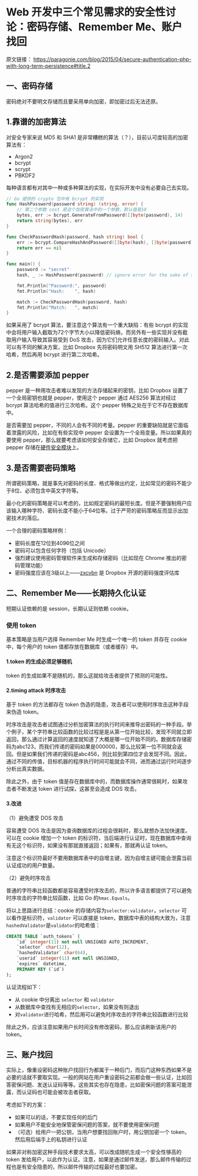 # Web 开发中三个常见需求的安全性讨论：密码存储、Remember Me、账户找回

原文链接： https://paragonie.com/blog/2015/04/secure-authentication-php-with-long-term-persistence#title.2

## 一、密码存储

密码绝对不要明文存储而且要采用单向加密，即加密过后无法还原。

## 1.靠谱的加密算法

对安全专家来说 MD5 和 SHA1 是非常糟糕的算法（？），目前认可度较高的加密算法有：

- Argon2
- bcrypt
- scrypt
- PBKDF2

每种语言都有对其中一种或多种算法的实现，在实际开发中没有必要自己去实现。

```go
// Go 提供的 crypto 包中有 bcrypt 的实现
func HashPassword(password string) (string, error) {
    // 第二个参数 cost 是这个加密算法中的一个参数，默认值是10
	bytes, err := bcrypt.GenerateFromPassword([]byte(password), 14)
	return string(bytes), err
}

func CheckPasswordHash(password, hash string) bool {
	err := bcrypt.CompareHashAndPassword([]byte(hash), []byte(password))
	return err == nil
}

func main() {
	password := "secret"
	hash, _ := HashPassword(password) // ignore error for the sake of simplicity

	fmt.Println("Password:", password)
	fmt.Println("Hash:    ", hash)

	match := CheckPasswordHash(password, hash)
	fmt.Println("Match:   ", match)
}
```

如果采用了 bcrypt 算法，要注意这个算法有一个重大缺陷：有些 bcrypt 的实现中会将用户输入截取为72个字节大小以降低密码熵，而另外有一些实现并没有截取用户输入导致其容易受到 DoS 攻击，因为它们允许任意长度的密码输入。对此可以有不同的解决方案，比如 Dropbox 先将密码明文用 SH512 算法进行第一次哈希，然后再用 bcrypt 进行第二次哈希。

## 2.是否需要添加 pepper

pepper 是一种用攻击者难以发现的方法存储起来的密钥，比如 Dropbox 设置了一个全局密钥也就是 pepper，使用这个 pepper 通过 AES256 算法对经过 bcrypt 算法哈希的值进行三次哈希。这个 pepper 特殊之处在于它不存在数据库中。

是否需要加 pepper，不同的人会有不同的考量。pepper 的重要缺陷就是它面临着泄露的风险，比如在有些实现中 pepper 会设置为一个全局变量。所以如果真的要使用 pepper，那么就要考虑该如何安全存储它，比如 Dropbox 就考虑把 pepper 存储在[硬件安全模块](https://zh.wikipedia.org/wiki/%E7%A1%AC%E4%BB%B6%E5%AE%89%E5%85%A8%E6%A8%A1%E5%9D%97)上。

## 3.是否需要密码策略

所谓密码策略，就是事先对密码的长度、格式等做出约定，比如常见的密码不能少于8位、必须包含中英文字符等。

最小化的密码策略是可以考虑的，比如规定密码的最短长度。但是不要强制用户应该输入哪种字符、密码长度不能小于64位等。过于严苛的密码策略反而显示出加密技术的落后。

一个合理的密码策略样例：

- 密码长度在12位到4096位之间
- 密码可以包含任何字符（包括 Unicode）
- 强烈建议使用密码管理软件来生成和存储密码（比如现在 Chrome 推出的密码管理功能）
- 密码强度应该在3级以上——[zxcvbn](https://github.com/dropbox/zxcvbn) 是 Dropbox 开源的密码强度评估库

## 二、Remember Me——长期持久化认证

短期认证依赖的是 session，长期认证则依赖 cookie。

### 使用 token

基本策略是当用户选择 Remember Me 时生成一个唯一的 token 并存在 cookie 中，每个用户的 token 值都存放在数据库（或者缓存）中。

#### 1.token 的生成必须足够随机

token 的生成如果不是随机的，那么这就给攻击者提供了预测的可能性。

#### 2.timing attack 时序攻击

基于 token 的方法都存在 token 伪造的隐患，攻击者可以使用时序攻击这种手段来伪造 token。

时序攻击是攻击者试图通过分析加密算法的执行时间来推导出密码的一种手段。举个例子，某个字符串比较函数的比较过程是是从第一位开始比较，发现不同就立即返回，那么通过计算返回的速度就知道了大概是哪一位开始不同的。数据库存储密码为abc123，而我们传递的密码如果是000000，那么比较第一位不同就会返回。但是如果我们传递的密码是abc456，则比较到第四位才会发现不同。因此，通过不同的传值，目标机器的程序执行时间可能就会不同，进而通过运行时间逐步分析出真实数据。

除此之外，由于 token 值是存在数据库中的，而数据库操作通常很耗时，如果攻击者不断发送 token 进行试探，这甚至会造成 DOS 攻击。

#### 3.改进

（1）避免遭受 DOS 攻击

容易遭受 DOS 攻击是因为查询数据库的过程会很耗时，那么就想办法加快速度。可以在 cookie 增加一个 token 的标识符，当后端进行认证时，现在数据库中查询有无这个标识符，如果没有那就直接返回；如果有，那就再认证 token。

注意这个标识符最好不要用数据库表中的自增主键，因为自增主键可能会泄露当前认证成功的用户数量。

（2）避免时序攻击

普通的字符串比较函数都是容易遭受时序攻击的，所以许多语言都提供了可以避免时序攻击的字符串比较函数，比如 Go 的`hmac.Equals`。

将以上思路进行总结：cookie 的存储内容为`selector:validator`，`selector` 可以看作是标识符，`validator` 可以直接是 token，数据库中表的结构大致为，注意`hashedValidator`是`validator`的哈希值：

```sql
CREATE TABLE `auth_tokens` (
    `id` integer(11) not null UNSIGNED AUTO_INCREMENT,
    `selector` char(12),
    `hashedValidator` char(64),
    `userid` integer(11) not null UNSIGNED,
    `expires` datetime,
    PRIMARY KEY (`id`)
);
```

认证流程如下：

- 从 cookie 中分离出 `selector` 和 `validator`
- 从数据库中查找有无相应的`selector`，如果没有则退出
- 对`validator`进行哈希，然后用可以避免时序攻击的字符串比较函数进行比较

除此之外，应该注意如果用户长时间没有修改密码，那么应该刷新该用户的 token。

## 三、账户找回

实际上，像重设密码这种账户找回行为都属于一种后门，而后门这种东西如果不是必要的话就不要取实现。一般的网站在用户重设密码之前都会做一些认证，比如回答密保问题、发送认证码等等。这些其实也存在隐患，比如密保问题的答案可能泄露，而认证码也可能会被攻击者获取。

考虑如下的方案：

- 如果可以的话，不要实现任何的后门
- 如果用户不能安全地保管密保问题的答案，就不要使用密保问题
- （可选）给用户一把公钥，当用户想要找回账户时，用公钥加密一个 token，然后用后端手上的私钥进行认证

如果非对称加密这种手段技术要求太高，可以改成随机生成一个安全性够高的 token 发给用户，以此作为认证。注意，如果是通过邮件发送，那么邮件传输的过程也是有安全隐患的，所以邮件传输的过程最好也要加密。







